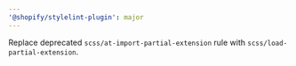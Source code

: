 ```yaml
---
'@shopify/stylelint-plugin': major
---
```


Replace deprecated `scss/at-import-partial-extension` rule with `scss/load-partial-extension`.
